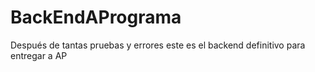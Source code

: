 # BackEndAPrograma
Después de tantas pruebas y errores este es el backend definitivo para entregar a AP
